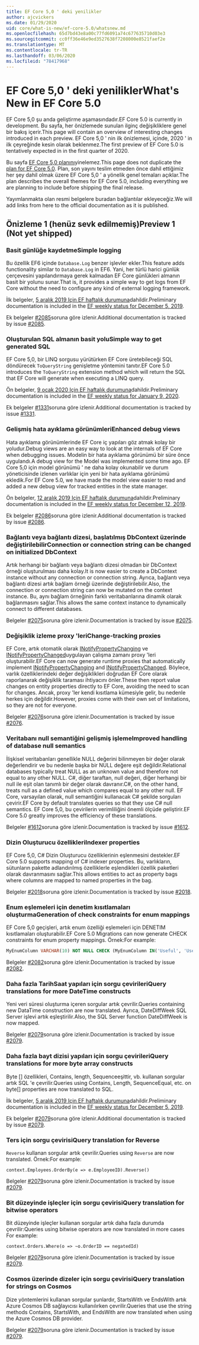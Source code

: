 ```yaml
---
title: EF Core 5,0 ' deki yenilikler
author: ajcvickers
ms.date: 01/29/2020
uid: core/what-is-new/ef-core-5.0/whatsnew.md
ms.openlocfilehash: 65d7bd43e8a00c77fd6091a74c677635710d03e3
ms.sourcegitcommit: cc0ff36e46e9ed3527638f7208000e8521faef2e
ms.translationtype: MT
ms.contentlocale: tr-TR
ms.lasthandoff: 03/06/2020
ms.locfileid: "78417968"
---
```

# <a name="whats-new-in-ef-core-50"></a><span data-ttu-id="82cc9-102">EF Core 5,0 ' deki yenilikler</span><span class="sxs-lookup"><span data-stu-id="82cc9-102">What's New in EF Core 5.0</span></span>

<span data-ttu-id="82cc9-103">EF Core 5,0 şu anda geliştirme aşamasındadır.</span><span class="sxs-lookup"><span data-stu-id="82cc9-103">EF Core 5.0 is currently in development.</span></span>
<span data-ttu-id="82cc9-104">Bu sayfa, her önizlemede sunulan ilginç değişikliklere genel bir bakış içerir.</span><span class="sxs-lookup"><span data-stu-id="82cc9-104">This page will contain an overview of interesting changes introduced in each preview.</span></span>
<span data-ttu-id="82cc9-105">EF Core 5,0 ' nin ilk önizlemesi, içinde, 2020 ' in ilk çeyreğinde kesin olarak beklenmez.</span><span class="sxs-lookup"><span data-stu-id="82cc9-105">The first preview of EF Core 5.0 is tentatively expected in in the first quarter of 2020.</span></span>

<span data-ttu-id="82cc9-106">Bu sayfa [EF Core 5,0 planını](plan.md)yinelemez.</span><span class="sxs-lookup"><span data-stu-id="82cc9-106">This page does not duplicate the [plan for EF Core 5.0](plan.md).</span></span>
<span data-ttu-id="82cc9-107">Plan, son yayını teslim etmeden önce dahil ettiğimiz her şey dahil olmak üzere EF Core 5,0 ' a yönelik genel temaları açıklar.</span><span class="sxs-lookup"><span data-stu-id="82cc9-107">The plan describes the overall themes for EF Core 5.0, including everything we are planning to include before shipping the final release.</span></span>

<span data-ttu-id="82cc9-108">Yayımlanmakta olan resmi belgelere buradan bağlantılar ekleyeceğiz.</span><span class="sxs-lookup"><span data-stu-id="82cc9-108">We will add links from here to the official documentation as it is published.</span></span>

## <a name="preview-1-not-yet-shipped"></a><span data-ttu-id="82cc9-109">Önizleme 1 (henüz sevk edilmemiş)</span><span class="sxs-lookup"><span data-stu-id="82cc9-109">Preview 1 (Not yet shipped)</span></span>

### <a name="simple-logging"></a><span data-ttu-id="82cc9-110">Basit günlüğe kaydetme</span><span class="sxs-lookup"><span data-stu-id="82cc9-110">Simple logging</span></span>

<span data-ttu-id="82cc9-111">Bu özellik EF6 içinde `Database.Log` benzer işlevler ekler.</span><span class="sxs-lookup"><span data-stu-id="82cc9-111">This feature adds functionality similar to `Database.Log` in EF6.</span></span>
<span data-ttu-id="82cc9-112">Yani, her türlü harici günlük çerçevesini yapılandırmaya gerek kalmadan EF Core günlükleri almanın basit bir yolunu sunar.</span><span class="sxs-lookup"><span data-stu-id="82cc9-112">That is, it provides a simple way to get logs from EF Core without the need to configure any kind of external logging framework.</span></span>

<span data-ttu-id="82cc9-113">İlk belgeler, [5 aralık 2019 Için EF haftalık durumuna](https://github.com/dotnet/efcore/issues/15403#issuecomment-562332863)dahildir.</span><span class="sxs-lookup"><span data-stu-id="82cc9-113">Preliminary documentation is included in the [EF weekly status for December 5, 2019](https://github.com/dotnet/efcore/issues/15403#issuecomment-562332863).</span></span>

<span data-ttu-id="82cc9-114">Ek belgeler [#2085](https://github.com/dotnet/EntityFramework.Docs/issues/2085)soruna göre izlenir.</span><span class="sxs-lookup"><span data-stu-id="82cc9-114">Additional documentation is tracked by issue [#2085](https://github.com/dotnet/EntityFramework.Docs/issues/2085).</span></span>

### <a name="simple-way-to-get-generated-sql"></a><span data-ttu-id="82cc9-115">Oluşturulan SQL almanın basit yolu</span><span class="sxs-lookup"><span data-stu-id="82cc9-115">Simple way to get generated SQL</span></span>

<span data-ttu-id="82cc9-116">EF Core 5,0, bir LINQ sorgusu yürütürken EF Core üretebileceği SQL döndürecek `ToQueryString` genişletme yöntemini tanıtır.</span><span class="sxs-lookup"><span data-stu-id="82cc9-116">EF Core 5.0 introduces the `ToQueryString` extension method which will return the SQL that EF Core will generate when executing a LINQ query.</span></span>

<span data-ttu-id="82cc9-117">Ön belgeler, [9 ocak 2020 Için EF haftalık durumuna](https://github.com/dotnet/efcore/issues/19549#issuecomment-572823246)dahildir.</span><span class="sxs-lookup"><span data-stu-id="82cc9-117">Preliminary documentation is included in the [EF weekly status for January 9, 2020](https://github.com/dotnet/efcore/issues/19549#issuecomment-572823246).</span></span>

<span data-ttu-id="82cc9-118">Ek belgeler [#1331](https://github.com/dotnet/EntityFramework.Docs/issues/1331)soruna göre izlenir.</span><span class="sxs-lookup"><span data-stu-id="82cc9-118">Additional documentation is tracked by issue [#1331](https://github.com/dotnet/EntityFramework.Docs/issues/1331).</span></span>

### <a name="enhanced-debug-views"></a><span data-ttu-id="82cc9-119">Gelişmiş hata ayıklama görünümleri</span><span class="sxs-lookup"><span data-stu-id="82cc9-119">Enhanced debug views</span></span>

<span data-ttu-id="82cc9-120">Hata ayıklama görünümlerinde EF Core iç yapıları göz atmak kolay bir yoludur.</span><span class="sxs-lookup"><span data-stu-id="82cc9-120">Debug views are an easy way to look at the internals of EF Core when debugging issues.</span></span>
<span data-ttu-id="82cc9-121">Modelin bir hata ayıklama görünümü bir süre önce uygulandı.</span><span class="sxs-lookup"><span data-stu-id="82cc9-121">A debug view for the Model was implemented some time ago.</span></span>
<span data-ttu-id="82cc9-122">EF Core 5,0 için model görünümü ' ne daha kolay okunabilir ve durum yöneticisinde izlenen varlıklar için yeni bir hata ayıklama görünümü ekledik.</span><span class="sxs-lookup"><span data-stu-id="82cc9-122">For EF Core 5.0, we have made the model view easier to read and added a new debug view for tracked entities in the state manager.</span></span>

<span data-ttu-id="82cc9-123">Ön belgeler, [12 aralık 2019 Için EF haftalık durumuna](https://github.com/dotnet/efcore/issues/15403#issuecomment-565196206)dahildir.</span><span class="sxs-lookup"><span data-stu-id="82cc9-123">Preliminary documentation is included in the [EF weekly status for December 12, 2019](https://github.com/dotnet/efcore/issues/15403#issuecomment-565196206).</span></span>

<span data-ttu-id="82cc9-124">Ek belgeler [#2086](https://github.com/dotnet/EntityFramework.Docs/issues/2086)soruna göre izlenir.</span><span class="sxs-lookup"><span data-stu-id="82cc9-124">Additional documentation is tracked by issue [#2086](https://github.com/dotnet/EntityFramework.Docs/issues/2086).</span></span>

### <a name="connection-or-connection-string-can-be-changed-on-initialized-dbcontext"></a><span data-ttu-id="82cc9-125">Bağlantı veya bağlantı dizesi, başlatılmış DbContext üzerinde değiştirilebilir</span><span class="sxs-lookup"><span data-stu-id="82cc9-125">Connection or connection string can be changed on initialized DbContext</span></span>

<span data-ttu-id="82cc9-126">Artık herhangi bir bağlantı veya bağlantı dizesi olmadan bir DbContext örneği oluşturulması daha kolay.</span><span class="sxs-lookup"><span data-stu-id="82cc9-126">It is now easier to create a DbContext instance without any connection or connection string.</span></span>
<span data-ttu-id="82cc9-127">Ayrıca, bağlantı veya bağlantı dizesi artık bağlam örneği üzerinde değiştirilebilir.</span><span class="sxs-lookup"><span data-stu-id="82cc9-127">Also, the connection or connection string can now be mutated on the context instance.</span></span>
<span data-ttu-id="82cc9-128">Bu, aynı bağlam örneğinin farklı veritabanlarına dinamik olarak bağlanmasını sağlar.</span><span class="sxs-lookup"><span data-stu-id="82cc9-128">This allows the same context instance to dynamically connect to different databases.</span></span>

<span data-ttu-id="82cc9-129">Belgeler [#2075](https://github.com/dotnet/EntityFramework.Docs/issues/2075)soruna göre izlenir.</span><span class="sxs-lookup"><span data-stu-id="82cc9-129">Documentation is tracked by issue [#2075](https://github.com/dotnet/EntityFramework.Docs/issues/2075).</span></span>

### <a name="change-tracking-proxies"></a><span data-ttu-id="82cc9-130">Değişiklik izleme proxy 'leri</span><span class="sxs-lookup"><span data-stu-id="82cc9-130">Change-tracking proxies</span></span>

<span data-ttu-id="82cc9-131">EF Core, artık otomatik olarak [INotifyPropertyChanging](https://docs.microsoft.com/dotnet/api/system.componentmodel.inotifypropertychanging?view=netcore-3.1) ve [INotifyPropertyChanged](https://docs.microsoft.com/dotnet/api/system.componentmodel.inotifypropertychanged?view=netcore-3.1)uygulayan çalışma zamanı proxy 'leri oluşturabilir.</span><span class="sxs-lookup"><span data-stu-id="82cc9-131">EF Core can now generate runtime proxies that automatically implement [INotifyPropertyChanging](https://docs.microsoft.com/dotnet/api/system.componentmodel.inotifypropertychanging?view=netcore-3.1) and [INotifyPropertyChanged](https://docs.microsoft.com/dotnet/api/system.componentmodel.inotifypropertychanged?view=netcore-3.1).</span></span>
<span data-ttu-id="82cc9-132">Böylece, varlık özelliklerindeki değer değişiklikleri doğrudan EF Core olarak raporlanarak değişiklik taraması ihtiyacını önler.</span><span class="sxs-lookup"><span data-stu-id="82cc9-132">These then report value changes on entity properties directly to EF Core, avoiding the need to scan for changes.</span></span>
<span data-ttu-id="82cc9-133">Ancak, proxy 'ler kendi kısıtlama kümesiyle gelir, bu nedenle herkes için değildir.</span><span class="sxs-lookup"><span data-stu-id="82cc9-133">However, proxies come with their own set of limitations, so they are not for everyone.</span></span>

<span data-ttu-id="82cc9-134">Belgeler [#2076](https://github.com/dotnet/EntityFramework.Docs/issues/2076)soruna göre izlenir.</span><span class="sxs-lookup"><span data-stu-id="82cc9-134">Documentation is tracked by issue [#2076](https://github.com/dotnet/EntityFramework.Docs/issues/2076).</span></span>

### <a name="improved-handling-of-database-null-semantics"></a><span data-ttu-id="82cc9-135">Veritabanı null semantiğini gelişmiş işleme</span><span class="sxs-lookup"><span data-stu-id="82cc9-135">Improved handling of database null semantics</span></span>

<span data-ttu-id="82cc9-136">İlişkisel veritabanları genellikle NULL değerini bilinmeyen bir değer olarak değerlendirir ve bu nedenle başka bir NULL değere eşit değildir.</span><span class="sxs-lookup"><span data-stu-id="82cc9-136">Relational databases typically treat NULL as an unknown value and therefore not equal to any other NULL.</span></span>
<span data-ttu-id="82cc9-137">C#, diğer taraftan, null değeri, diğer herhangi bir null ile eşit olan tanımlı bir değer olarak davranır.</span><span class="sxs-lookup"><span data-stu-id="82cc9-137">C#, on the other hand, treats null as a defined value which compares equal to any other null.</span></span>
<span data-ttu-id="82cc9-138">EF Core, varsayılan olarak, null semantiğini kullanacak C# şekilde sorguları çevirir.</span><span class="sxs-lookup"><span data-stu-id="82cc9-138">EF Core by default translates queries so that they use C# null semantics.</span></span>
<span data-ttu-id="82cc9-139">EF Core 5,0, bu çevirilerin verimliliğini önemli ölçüde geliştirir.</span><span class="sxs-lookup"><span data-stu-id="82cc9-139">EF Core 5.0 greatly improves the efficiency of these translations.</span></span>

<span data-ttu-id="82cc9-140">Belgeler [#1612](https://github.com/dotnet/EntityFramework.Docs/issues/1612)soruna göre izlenir.</span><span class="sxs-lookup"><span data-stu-id="82cc9-140">Documentation is tracked by issue [#1612](https://github.com/dotnet/EntityFramework.Docs/issues/1612).</span></span>

### <a name="indexer-properties"></a><span data-ttu-id="82cc9-141">Dizin Oluşturucu özellikleri</span><span class="sxs-lookup"><span data-stu-id="82cc9-141">Indexer properties</span></span>

<span data-ttu-id="82cc9-142">EF Core 5,0, C# Dizin Oluşturucu özelliklerinin eşlenmesini destekler.</span><span class="sxs-lookup"><span data-stu-id="82cc9-142">EF Core 5.0 supports mapping of C# indexer properties.</span></span>
<span data-ttu-id="82cc9-143">Bu, varlıkların, sütunların pakette adlandırılmış özelliklerle eşlendikleri özellik paketleri olarak davranmasını sağlar.</span><span class="sxs-lookup"><span data-stu-id="82cc9-143">This allows entities to act as property bags where columns are mapped to named properties in the bag.</span></span>

<span data-ttu-id="82cc9-144">Belgeler [#2018](https://github.com/dotnet/EntityFramework.Docs/issues/2018)soruna göre izlenir.</span><span class="sxs-lookup"><span data-stu-id="82cc9-144">Documentation is tracked by issue [#2018](https://github.com/dotnet/EntityFramework.Docs/issues/2018).</span></span>

### <a name="generation-of-check-constraints-for-enum-mappings"></a><span data-ttu-id="82cc9-145">Enum eşlemeleri için denetim kısıtlamaları oluşturma</span><span class="sxs-lookup"><span data-stu-id="82cc9-145">Generation of check constraints for enum mappings</span></span>

<span data-ttu-id="82cc9-146">EF Core 5,0 geçişleri, artık enum özelliği eşlemeleri için DENETIM kısıtlamaları oluşturabilir.</span><span class="sxs-lookup"><span data-stu-id="82cc9-146">EF Core 5.0 Migrations can now generate CHECK constraints for enum property mappings.</span></span>
<span data-ttu-id="82cc9-147">Örnek:</span><span class="sxs-lookup"><span data-stu-id="82cc9-147">For example:</span></span>

```SQL
MyEnumColumn VARCHAR(10) NOT NULL CHECK (MyEnumColumn IN('Useful', 'Useless', 'Unknown'))
```

<span data-ttu-id="82cc9-148">Belgeler [#2082](https://github.com/dotnet/EntityFramework.Docs/issues/2082)soruna göre izlenir.</span><span class="sxs-lookup"><span data-stu-id="82cc9-148">Documentation is tracked by issue [#2082](https://github.com/dotnet/EntityFramework.Docs/issues/2082).</span></span>

### <a name="query-translations-for-more-datetime-constructs"></a><span data-ttu-id="82cc9-149">Daha fazla TarihSaat yapıları için sorgu çevirileri</span><span class="sxs-lookup"><span data-stu-id="82cc9-149">Query translations for more DateTime constructs</span></span>

<span data-ttu-id="82cc9-150">Yeni veri süresi oluşturma içeren sorgular artık çevrilir.</span><span class="sxs-lookup"><span data-stu-id="82cc9-150">Queries containing new DataTime construction are now translated.</span></span>
<span data-ttu-id="82cc9-151">Ayrıca, DateDiffWeek SQL Server işlevi artık eşleştirilir.</span><span class="sxs-lookup"><span data-stu-id="82cc9-151">Also, the SQL Server function DateDiffWeek is now mapped.</span></span>

<span data-ttu-id="82cc9-152">Belgeler [#2079](https://github.com/dotnet/EntityFramework.Docs/issues/2079)soruna göre izlenir.</span><span class="sxs-lookup"><span data-stu-id="82cc9-152">Documentation is tracked by issue [#2079](https://github.com/dotnet/EntityFramework.Docs/issues/2079).</span></span>

### <a name="query-translations-for-more-byte-array-constructs"></a><span data-ttu-id="82cc9-153">Daha fazla bayt dizisi yapıları için sorgu çevirileri</span><span class="sxs-lookup"><span data-stu-id="82cc9-153">Query translations for more byte array constructs</span></span>

<span data-ttu-id="82cc9-154">Byte [] özellikleri, Contains, length, Sequenceeşittir, vb. kullanan sorgular artık SQL 'e çevrilir.</span><span class="sxs-lookup"><span data-stu-id="82cc9-154">Queries using Contains, Length, SequenceEqual, etc. on byte[] properties are now translated to SQL.</span></span>

<span data-ttu-id="82cc9-155">İlk belgeler, [5 aralık 2019 Için EF haftalık durumuna](https://github.com/dotnet/efcore/issues/15403#issuecomment-562332863)dahildir.</span><span class="sxs-lookup"><span data-stu-id="82cc9-155">Preliminary documentation is included in the [EF weekly status for December 5, 2019](https://github.com/dotnet/efcore/issues/15403#issuecomment-562332863).</span></span>

<span data-ttu-id="82cc9-156">Ek belgeler [#2079](https://github.com/dotnet/EntityFramework.Docs/issues/2079)soruna göre izlenir.</span><span class="sxs-lookup"><span data-stu-id="82cc9-156">Additional documentation is tracked by issue [#2079](https://github.com/dotnet/EntityFramework.Docs/issues/2079).</span></span>

### <a name="query-translation-for-reverse"></a><span data-ttu-id="82cc9-157">Ters için sorgu çevirisi</span><span class="sxs-lookup"><span data-stu-id="82cc9-157">Query translation for Reverse</span></span>

<span data-ttu-id="82cc9-158">`Reverse` kullanan sorgular artık çevrilir.</span><span class="sxs-lookup"><span data-stu-id="82cc9-158">Queries using `Reverse` are now translated.</span></span>
<span data-ttu-id="82cc9-159">Örnek:</span><span class="sxs-lookup"><span data-stu-id="82cc9-159">For example:</span></span>

```CSharp
context.Employees.OrderBy(e => e.EmployeeID).Reverse()
```

<span data-ttu-id="82cc9-160">Belgeler [#2079](https://github.com/dotnet/EntityFramework.Docs/issues/2079)soruna göre izlenir.</span><span class="sxs-lookup"><span data-stu-id="82cc9-160">Documentation is tracked by issue [#2079](https://github.com/dotnet/EntityFramework.Docs/issues/2079).</span></span>

### <a name="query-translation-for-bitwise-operators"></a><span data-ttu-id="82cc9-161">Bit düzeyinde işleçler için sorgu çevirisi</span><span class="sxs-lookup"><span data-stu-id="82cc9-161">Query translation for bitwise operators</span></span>

<span data-ttu-id="82cc9-162">Bit düzeyinde işleçler kullanan sorgular artık daha fazla durumda çevrilir:</span><span class="sxs-lookup"><span data-stu-id="82cc9-162">Queries using bitwise operators are now translated in more cases For example:</span></span>

```CSharp
context.Orders.Where(o => ~o.OrderID == negatedId)
```

<span data-ttu-id="82cc9-163">Belgeler [#2079](https://github.com/dotnet/EntityFramework.Docs/issues/2079)soruna göre izlenir.</span><span class="sxs-lookup"><span data-stu-id="82cc9-163">Documentation is tracked by issue [#2079](https://github.com/dotnet/EntityFramework.Docs/issues/2079).</span></span>

### <a name="query-translation-for-strings-on-cosmos"></a><span data-ttu-id="82cc9-164">Cosmos üzerinde dizeler için sorgu çevirisi</span><span class="sxs-lookup"><span data-stu-id="82cc9-164">Query translation for strings on Cosmos</span></span>

<span data-ttu-id="82cc9-165">Dize yöntemlerini kullanan sorgular şunlardır, StartsWith ve EndsWith artık Azure Cosmos DB sağlayıcısı kullanılırken çevrilir.</span><span class="sxs-lookup"><span data-stu-id="82cc9-165">Queries that use the string methods Contains, StartsWith, and EndsWith are now translated when using the Azure Cosmos DB provider.</span></span>

<span data-ttu-id="82cc9-166">Belgeler [#2079](https://github.com/dotnet/EntityFramework.Docs/issues/2079)soruna göre izlenir.</span><span class="sxs-lookup"><span data-stu-id="82cc9-166">Documentation is tracked by issue [#2079](https://github.com/dotnet/EntityFramework.Docs/issues/2079).</span></span>
